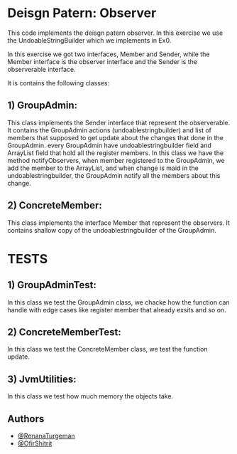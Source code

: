 
# Deisgn Patern: Observer 

This code implements the deisgn patern observer.
In this exercise we use  the UndoableStringBuilder which we implements in Ex0.

In this exercise we got two interfaces, Member and Sender, while the Member interface is the observer interface and the Sender is the observerable interface.

It is contains the following classes:
## 1) GroupAdmin: 
This class implements the Sender interface that represent the observerable. It contains the GroupAdmin actions (undoablestringbuilder) and list of members that supposed to get update about the changes that done in the GroupAdmin.
every GroupAdmin have undoablestringbuilder field and ArrayList field that hold all the register members.
In this class we have the method notifyObservers, when member registered to the GroupAdmin, we add the member to the ArrayList, and when change is maid in the undoablestringbuilder, the GroupAdmin notify all the members about this change.

## 2) ConcreteMember:
This class implements the interface Member that represent the observers. It contains shallow copy of the undoablestringbuilder of the GroupAdmin.
 
# TESTS
## 1) GroupAdminTest:
In this class we test the GroupAdmin class, we chacke how the function can handle with edge cases like register member that already exsits and so on.
## 2) ConcreteMemberTest:
In this class we test the ConcreteMember class, we test the function update.
## 3)  JvmUtilities:
In this class we test how much memory the objects take.


## Authors

- [@RenanaTurgeman](https://github.com/RenanaTurgeman/EX1--StringBuilder)
- [@OfirShitrit](https://github.com/RenanaTurgeman/EX1--StringBuilder)
